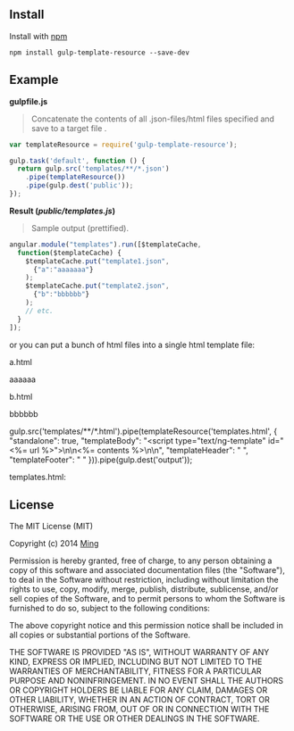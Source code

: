## Install

Install with [npm](https://npmjs.org/package/gulp-template-resource)

```
npm install gulp-template-resource --save-dev
```

## Example

**gulpfile.js**

> Concatenate the contents of all .json-files/html files specified and save to a target file .

```js
var templateResource = require('gulp-template-resource');

gulp.task('default', function () {
  return gulp.src('templates/**/*.json')
    .pipe(templateResource())
    .pipe(gulp.dest('public'));
});
```

**Result (_public/templates.js_)**

> Sample output (prettified).

```js
angular.module("templates").run([$templateCache,
  function($templateCache) {
    $templateCache.put("template1.json",
      {"a":"aaaaaaa"}
    );
    $templateCache.put("template2.json",
      {"b":"bbbbbb"}
    );
    // etc.
  }
]);

```


or you can put a bunch of html files into a single html template file:

a.html

<div>
    aaaaaa
</div>

b.html

<div>
    <label class="col-md-2 control-label">bbbbbb</label>
</div>

gulp.src('templates/**/*.html').pipe(templateResource('templates.html', {
    "standalone": true,
    "templateBody": "<script type=\"text/ng-template\" id=\"<%= url %>\">\n\n<%= contents %>\n\n</script>",
    "templateHeader": " ",
    "templateFooter": " "
})).pipe(gulp.dest('output'));

templates.html:

<script type="text/ng-template" id="a.html">

    <div>
        aaaaaa
    </div>

</script>
<script type="text/ng-template" id="b.html">

    <div>
        <label class="col-md-2 control-label">bbbbbb</label>
    </div>

</script> 

## License

The MIT License (MIT)

Copyright (c) 2014 [Ming](https://github.com/uchenm/)

Permission is hereby granted, free of charge, to any person obtaining a copy of
this software and associated documentation files (the "Software"), to deal in
the Software without restriction, including without limitation the rights to
use, copy, modify, merge, publish, distribute, sublicense, and/or sell copies of
the Software, and to permit persons to whom the Software is furnished to do so,
subject to the following conditions:

The above copyright notice and this permission notice shall be included in all
copies or substantial portions of the Software.

THE SOFTWARE IS PROVIDED "AS IS", WITHOUT WARRANTY OF ANY KIND, EXPRESS OR
IMPLIED, INCLUDING BUT NOT LIMITED TO THE WARRANTIES OF MERCHANTABILITY, FITNESS
FOR A PARTICULAR PURPOSE AND NONINFRINGEMENT. IN NO EVENT SHALL THE AUTHORS OR
COPYRIGHT HOLDERS BE LIABLE FOR ANY CLAIM, DAMAGES OR OTHER LIABILITY, WHETHER
IN AN ACTION OF CONTRACT, TORT OR OTHERWISE, ARISING FROM, OUT OF OR IN
CONNECTION WITH THE SOFTWARE OR THE USE OR OTHER DEALINGS IN THE SOFTWARE.